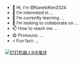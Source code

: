 - 👋 Hi, I’m @KanekiKen2024
- 👀 I’m interested in ...
- 🌱 I’m currently learning ...
- 💞️ I’m looking to collaborate on ...
- 📫 How to reach me ...
- 😄 Pronouns: ...
- ⚡ Fun fact: ...

<!---
PengheYang/PengheYang is a ✨ special ✨ repository because its `README.md` (this file) appears on your GitHub profile.
You can click the Preview link to take a look at your changes.
--->
[![钉钉机器人9点推送](https://github.com/PengheYang/Actions/actions/workflows/%E9%92%89%E9%92%89%E6%9C%BA%E5%99%A8%E4%BA%BA9%E7%82%B9%E6%8E%A8%E9%80%81.yaml/badge.svg)](https://github.com/PengheYang/Actions/actions/workflows/%E9%92%89%E9%92%89%E6%9C%BA%E5%99%A8%E4%BA%BA9%E7%82%B9%E6%8E%A8%E9%80%81.yaml)
